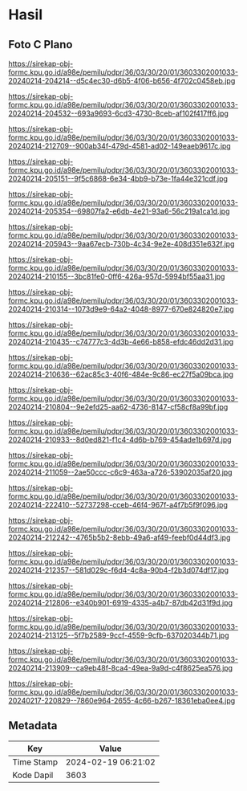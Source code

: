# Hasil

## Foto C Plano

https://sirekap-obj-formc.kpu.go.id/a98e/pemilu/pdpr/36/03/30/20/01/3603302001033-20240214-204214--d5c4ec30-d6b5-4f06-b656-4f702c0458eb.jpg

https://sirekap-obj-formc.kpu.go.id/a98e/pemilu/pdpr/36/03/30/20/01/3603302001033-20240214-204532--693a9693-6cd3-4730-8ceb-af102f417ff6.jpg

https://sirekap-obj-formc.kpu.go.id/a98e/pemilu/pdpr/36/03/30/20/01/3603302001033-20240214-212709--900ab34f-479d-4581-ad02-149eaeb9617c.jpg

https://sirekap-obj-formc.kpu.go.id/a98e/pemilu/pdpr/36/03/30/20/01/3603302001033-20240214-205151--9f5c6868-6e34-4bb9-b73e-1fa44e321cdf.jpg

https://sirekap-obj-formc.kpu.go.id/a98e/pemilu/pdpr/36/03/30/20/01/3603302001033-20240214-205354--69807fa2-e6db-4e21-93a6-56c219a1ca1d.jpg

https://sirekap-obj-formc.kpu.go.id/a98e/pemilu/pdpr/36/03/30/20/01/3603302001033-20240214-205943--9aa67ecb-730b-4c34-9e2e-408d351e632f.jpg

https://sirekap-obj-formc.kpu.go.id/a98e/pemilu/pdpr/36/03/30/20/01/3603302001033-20240214-210155--3bc81fe0-0ff6-426a-957d-5994bf55aa31.jpg

https://sirekap-obj-formc.kpu.go.id/a98e/pemilu/pdpr/36/03/30/20/01/3603302001033-20240214-210314--1073d9e9-64a2-4048-8977-670e824820e7.jpg

https://sirekap-obj-formc.kpu.go.id/a98e/pemilu/pdpr/36/03/30/20/01/3603302001033-20240214-210435--c74777c3-4d3b-4e66-b858-efdc46dd2d31.jpg

https://sirekap-obj-formc.kpu.go.id/a98e/pemilu/pdpr/36/03/30/20/01/3603302001033-20240214-210636--62ac85c3-40f6-484e-9c86-ec27f5a09bca.jpg

https://sirekap-obj-formc.kpu.go.id/a98e/pemilu/pdpr/36/03/30/20/01/3603302001033-20240214-210804--9e2efd25-aa62-4736-8147-cf58cf8a99bf.jpg

https://sirekap-obj-formc.kpu.go.id/a98e/pemilu/pdpr/36/03/30/20/01/3603302001033-20240214-210933--8d0ed821-f1c4-4d6b-b769-454ade1b697d.jpg

https://sirekap-obj-formc.kpu.go.id/a98e/pemilu/pdpr/36/03/30/20/01/3603302001033-20240214-211059--2ae50ccc-c6c9-463a-a726-53902035af20.jpg

https://sirekap-obj-formc.kpu.go.id/a98e/pemilu/pdpr/36/03/30/20/01/3603302001033-20240214-222410--52737298-cceb-46f4-967f-a4f7b5f9f096.jpg

https://sirekap-obj-formc.kpu.go.id/a98e/pemilu/pdpr/36/03/30/20/01/3603302001033-20240214-212242--4765b5b2-8ebb-49a6-af49-feebf0d44df3.jpg

https://sirekap-obj-formc.kpu.go.id/a98e/pemilu/pdpr/36/03/30/20/01/3603302001033-20240214-212357--581d029c-f6d4-4c8a-90b4-f2b3d074df17.jpg

https://sirekap-obj-formc.kpu.go.id/a98e/pemilu/pdpr/36/03/30/20/01/3603302001033-20240214-212806--e340b901-6919-4335-a4b7-87db42d31f9d.jpg

https://sirekap-obj-formc.kpu.go.id/a98e/pemilu/pdpr/36/03/30/20/01/3603302001033-20240214-213125--5f7b2589-9ccf-4559-9cfb-637020344b71.jpg

https://sirekap-obj-formc.kpu.go.id/a98e/pemilu/pdpr/36/03/30/20/01/3603302001033-20240214-213909--ca9eb48f-8ca4-49ea-9a9d-c4f8625ea576.jpg

https://sirekap-obj-formc.kpu.go.id/a98e/pemilu/pdpr/36/03/30/20/01/3603302001033-20240217-220829--7860e964-2655-4c66-b267-18361eba0ee4.jpg


## Metadata

| Key        | Value               |
| ---------- | ------------------- |
| Time Stamp | 2024-02-19 06:21:02 |
| Kode Dapil | 3603                |



